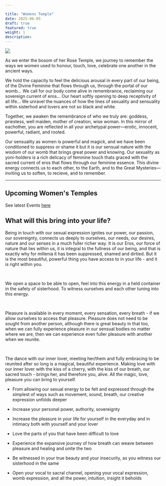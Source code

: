 ```yaml
---

title: "Womens Temple"
date: 2025-06-05
draft: true
featured: true
weight: 1
description: 
---
```


![](/img/womens-temple.jpg)

As we enter the bosom of her Rose Temple, we journey to remember the ways we women used to honour, touch, love, celebrate one another in the ancient ways. 

We hold the capacity to feel the delicious arousal in every part of our being, of the Divine Feminine that flows through us, through the portal of our womb... 
We call for our body come alive in remembrance, reclaiming our sovereign current of eros... Our heart softly opening to deep receptivity of all life... We unravel the nuances of how the lines of sexuality and sensuality within sisterhod and lovers are not so black and white. 

Together, we awaken the remembrance of who we truly are: goddess, priestess, well maiden, mother of creation, wise woman.
In this mirror of eachother, you are reflected in all your archetypal power—erotic, innocent, powerful, radiant, and rooted.

Our sensuality as women is powerful and magick, and we have been conditioned to suppress or shame it but it is our sensual nature with the wisdom of our womb that brings great power and knowing.
Our sexuality as yoni-holders is a rich delicacy of feminine touch thats graced with the sacred current of eros that flows through our feminine essence. This divine energy connects us to each other, to the Earth, and to the Great Mysteries—inviting us to soften, to recieve, and to remember.


---


## Upcoming Women's Temples

See latest Events [here](https://dandelion.events/o/somarosa/events "")

## What will this bring into your life?

Being in touch with our sexual expression ignites our power, our passion, our sovereignty, connects us deeply to ourselves, our needs, our desires, nature and our senses in a much fuller richer way. It is our Eros, our force of nature that lies within us, it is integral to the fullness of our being, and that is exactly why for millenia it has been suppressed, shamed and dirtied. But it is the most beautiful, powerful thing you have access to in your life - and it is right within you. 

​

We open a space to be able to open, feel into this energy in a held container in the safety of sisterhood. To witness ourselves and each other tuning into this energy.

​

Pleasure is available in every moment, every sensation, every breath - if we allow ourselves to access that pleasure. Pleasure does not need to be sought from another person, although there is great beauty in that too, when we can fully experience pleasure in our sensual bodies no matter where we are, then we can experience even fuller pleasure with another when we reunite. 

​

The dance with our inner lover, meeting her/them and fully embracing to be reunited after so long is a magical, beautiful experience. Making love with our inner lover with the kiss of a cherry, with the kiss of our breath, our sacred touch - brings her, and therefore you, alive. All the magic, love, pleasure you can bring to yourself. 

- From allowing our sexual energy to be felt and expressed through the simplest of ways such as movement, sound, breath, our creative expression unfolds deeper

- Increase your personal power, authority, sovereignty

- Increase the pleasure in your life for yourself in the everyday and in intimacy both with yourself and your lover

- Love the parts of you that have been difficult to love

- Experience the expansive journey of how breath can weave between pleasure and healing and unite the two 

- Be witnessed in your true beauty and your insecurity, as you witness our sisterhood in the same

- Open your vocal to sacral channel, opening your vocal expression, womb expression, and all the power, intuition, insight it beholds

​​
